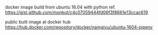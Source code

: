 docker image build from ubuntu 16.04 with python 
ref. https://gist.github.com/monkut/c4c07059444fd06f3f8661e13ccac619

public built image at docker hub
https://hub.docker.com/repository/docker/namgivu/ubuntu-1604-pipenv
